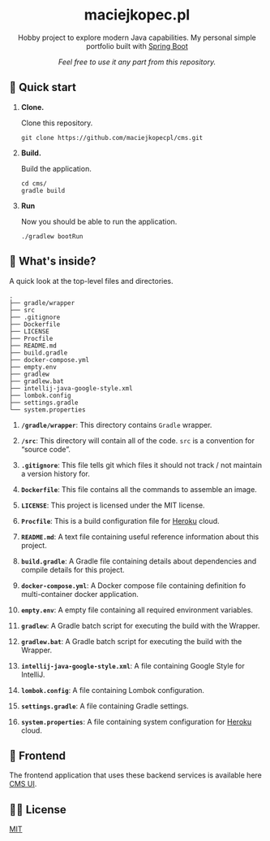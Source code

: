 <h1 align="center">
maciejkopec.pl 
</h1>
<p align="center">
Hobby project to explore modern Java capabilities. My personal simple portfolio built with <a href="https://spring.io/projects/spring-boot/" target="_blank">Spring Boot</a>
</p>
  <p align="center" style="font-style: italic;">
Feel free to use it any part from this repository.
</p>

## 🚀 Quick start

1.  **Clone.**

    Clone this repository.

    ```git
    git clone https://github.com/maciejkopecpl/cms.git
    ```

1.  **Build.**

    Build the application.

    ```shell
    cd cms/
    gradle build
    ```

1.  **Run**

    Now you should be able to run the application.


    ```shell
    ./gradlew bootRun
    ```

## 🧐 What's inside?

A quick look at the top-level files and directories.

    .
    ├── gradle/wrapper
    ├── src
    ├── .gitignore
    ├── Dockerfile
    ├── LICENSE
    ├── Procfile
    ├── README.md
    ├── build.gradle
    ├── docker-compose.yml
    ├── empty.env
    ├── gradlew
    ├── gradlew.bat
    ├── intellij-java-google-style.xml
    ├── lombok.config
    ├── settings.gradle
    └── system.properties

1.  **`/gradle/wrapper`**: This directory contains `Gradle` wrapper.

2.  **`/src`**: This directory will contain all of the code. `src` is a convention for “source code”.

3.  **`.gitignore`**: This file tells git which files it should not track / not maintain a version history for.

4.  **`Dockerfile`**: This file contains all the commands to assemble an image.

5.  **`LICENSE`**: This project is licensed under the MIT license.

6.  **`Procfile`**: This is a build configuration file for [Heroku](https://www.heroku.com/) cloud.

7. **`README.md`**: A text file containing useful reference information about this project.

8. **`build.gradle`**: A Gradle file containing details about dependencies and compile details for this project.

9. **`docker-compose.yml`**: A Docker compose file containing definition fo multi-container docker application.

10. **`empty.env`**: A empty file containing all required environment variables.

11. **`gradlew`**: A Gradle batch script for executing the build with the Wrapper.

12. **`gradlew.bat`**: A Gradle batch script for executing the build with the Wrapper.

13. **`intellij-java-google-style.xml`**: A file containing Google Style for IntelliJ.

14. **`lombok.config`**: A file containing Lombok configuration.

15. **`settings.gradle`**: A file containing Gradle settings.

16. **`system.properties`**: A file containing system configuration for [Heroku](https://www.heroku.com/) cloud.



## 🏪 Frontend

The frontend application that uses these backend services is available here [CMS UI](https://github.com/maciejkopecpl/cms-ui).

## 👨‍⚖️ License

[MIT](LICENSE)
